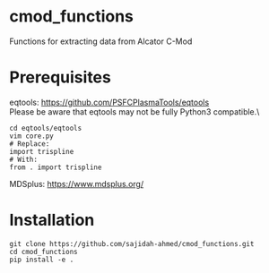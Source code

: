 # cmod_functions
Functions for extracting data from Alcator C-Mod

# Prerequisites
eqtools: https://github.com/PSFCPlasmaTools/eqtools \
Please be aware that eqtools may not be fully Python3 compatible.\
````
cd eqtools/eqtools
vim core.py
# Replace:
import trispline
# With:
from . import trispline
````

MDSplus: https://www.mdsplus.org/


# Installation
```
git clone https://github.com/sajidah-ahmed/cmod_functions.git
cd cmod_functions
pip install -e .
```
